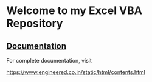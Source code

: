 # Welcome to my Excel VBA Repository

## [Documentation](https://www.engineered.co.in/static/html/contents.html)

For complete documentation, visit

https://www.engineered.co.in/static/html/contents.html